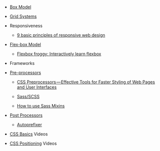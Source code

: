 - [Box Model](https://developer.mozilla.org/en-US/docs/Learn/CSS/Introduction_to_CSS/Box_model)

- [Grid Systems](https://www.w3schools.com/css/css_rwd_grid.asp)

- Responsiveness

    - [9 basic principles of responsive web design](http://blog.froont.com/9-basic-principles-of-responsive-web-design/)

- [Flex-box Model](https://css-tricks.com/snippets/css/a-guide-to-flexbox/)

    - [Flexbox froggy: Interactively learn flexbox](http://flexboxfroggy.com/)

- Frameworks

- [Pre-processors](https://developer.mozilla.org/en-US/docs/Glossary/CSS_preprocessor)

    - [CSS Preprocessors — Effective Tools for Faster Styling of Web Pages and User Interfaces](https://medium.com/@cabot_solutions/css-preprocessors-effective-tools-for-faster-styling-of-web-pages-and-user-interfaces-6ed4737a9804)

    - [Sass/SCSS](https://gist.github.com/jareware/4738651)

    - [How to use Sass Mixins](https://scotch.io/tutorials/how-to-use-sass-mixins)

- [Post Processors](https://www.hongkiat.com/blog/css-post-processors-tips-resources/)

    - [Autoprefixer](https://autoprefixer.github.io/)

- [CSS Basics](https://www.youtube.com/watch?v=s7ONvIgOWdM&list=PLqGj3iMvMa4IOmy04kDxh_hqODMqoeeCy) Videos

- [CSS Positioning](https://www.youtube.com/watch?v=kejG8G0dr5U&list=PLqGj3iMvMa4L731ispRfGAabXeRpM4RL6) Videos